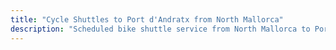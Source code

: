 ```yaml
---
title: "Cycle Shuttles to Port d'Andratx from North Mallorca"
description: "Scheduled bike shuttle service from North Mallorca to Port d'Andratx. Ride one way, shuttle back."
---
```


<!-- Content will be added later -->
